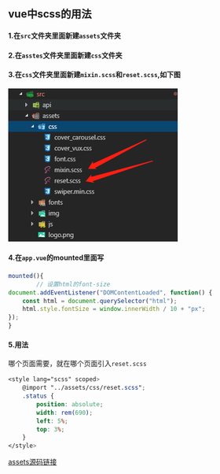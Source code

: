 ## vue中scss的用法

#### 1.在`src`文件夹里面新建`assets`文件夹

#### 2.在`asstes`文件夹里面新建`css`文件夹

#### 3.在`css`文件夹里面新建`mixin.scss`和`reset.scss`,如下图

![1559552441130](./img/assets.png)

#### 4.在`app.vue`的mounted里面写

````js
mounted(){
    	// 设置html的font-size
document.addEventListener("DOMContentLoaded", function() {
    const html = document.querySelector("html");
    html.style.fontSize = window.innerWidth / 10 + "px";
});
}
````

#### 5.用法

哪个页面需要，就在哪个页面引入`reset.scss`

````scss
<style lang="scss" scoped>
	@import "../assets/css/reset.scss";
 	.status {
        position: absolute;
        width: rem(690);
        left: 5%;
        top: 3%;
	}
</style>
````

[assets源码链接](./asstes)